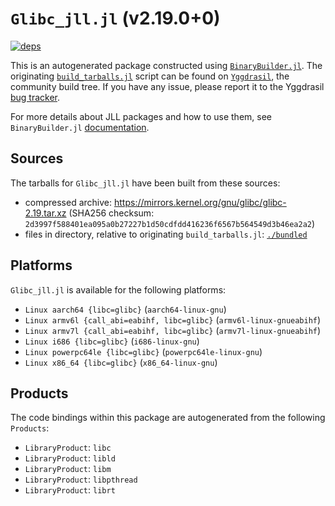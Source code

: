 # `Glibc_jll.jl` (v2.19.0+0)

[![deps](https://juliahub.com/docs/Glibc_jll/deps.svg)](https://juliahub.com/ui/Packages/Glibc_jll/CNTvp?page=2)

This is an autogenerated package constructed using [`BinaryBuilder.jl`](https://github.com/JuliaPackaging/BinaryBuilder.jl). The originating [`build_tarballs.jl`](https://github.com/JuliaPackaging/Yggdrasil/blob/36747ce60807d920ec75d9ecf24f231d412c91b9/G/Glibc/Glibc@2.19/build_tarballs.jl) script can be found on [`Yggdrasil`](https://github.com/JuliaPackaging/Yggdrasil/), the community build tree.  If you have any issue, please report it to the Yggdrasil [bug tracker](https://github.com/JuliaPackaging/Yggdrasil/issues).

For more details about JLL packages and how to use them, see `BinaryBuilder.jl` [documentation](https://juliapackaging.github.io/BinaryBuilder.jl/dev/jll/).

## Sources

The tarballs for `Glibc_jll.jl` have been built from these sources:

* compressed archive: https://mirrors.kernel.org/gnu/glibc/glibc-2.19.tar.xz (SHA256 checksum: `2d3997f588401ea095a0b27227b1d50cdfdd416236f6567b564549d3b46ea2a2`)
* files in directory, relative to originating `build_tarballs.jl`: [`./bundled`](https://github.com/JuliaPackaging/Yggdrasil/tree/36747ce60807d920ec75d9ecf24f231d412c91b9/G/Glibc/Glibc@2.19/bundled)

## Platforms

`Glibc_jll.jl` is available for the following platforms:

* `Linux aarch64 {libc=glibc}` (`aarch64-linux-gnu`)
* `Linux armv6l {call_abi=eabihf, libc=glibc}` (`armv6l-linux-gnueabihf`)
* `Linux armv7l {call_abi=eabihf, libc=glibc}` (`armv7l-linux-gnueabihf`)
* `Linux i686 {libc=glibc}` (`i686-linux-gnu`)
* `Linux powerpc64le {libc=glibc}` (`powerpc64le-linux-gnu`)
* `Linux x86_64 {libc=glibc}` (`x86_64-linux-gnu`)

## Products

The code bindings within this package are autogenerated from the following `Products`:

* `LibraryProduct`: `libc`
* `LibraryProduct`: `libld`
* `LibraryProduct`: `libm`
* `LibraryProduct`: `libpthread`
* `LibraryProduct`: `librt`

